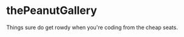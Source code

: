 thePeanutGallery
================

Things sure do get rowdy when you're coding from the cheap seats.